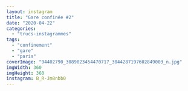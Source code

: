 ```yaml
---
layout: instagram
title: "Gare confinée #2"
date: "2020-04-22"
categories: 
  - "trucs-instagrammes"
tags: 
  - "confinement"
  - "gare"
  - "paris"
coverImage: "94402790_3089023454470717_3044287197602849003_n.jpg"
imgWidth: 360
imgHeight: 360
instagram: B_R-Jm8nbb0
---
```

